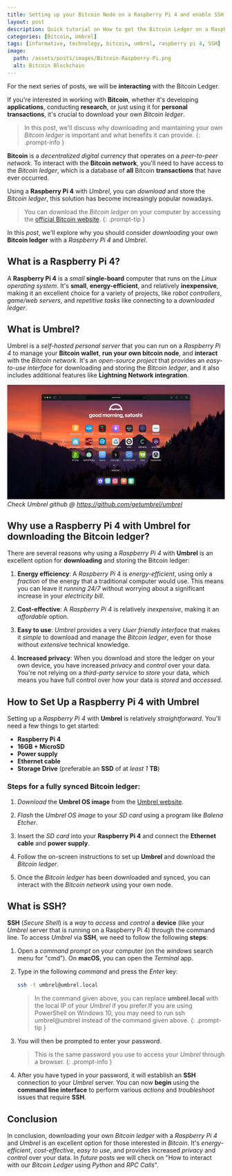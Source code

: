 ```yaml
---
title: Setting up your Bitcoin Node on a Raspberry Pi 4 and enable SSH
layout: post
description: Quick tutorial on How to get the Bitcoin Ledger on a Raspberry Pi 4 with Umbrel and enable SSH
categories: [Bitcoin, Umbrel]
tags: [informative, technology, bitcoin, umbrel, raspberry pi 4, SSH]
image:
  path: /assets/posts/images/Bitcoin-Raspberry-Pi.png
  alt: Bitcoin Blockchain
---
```


For the next series of posts, we will be **interacting** with the Bitcoin Ledger.

If you're interested in working with **Bitcoin**, whether it's developing **applications**, conducting **research**, or just using it for **personal transactions**, it's crucial to download your own *Bitcoin ledger*. 

>In this post, we'll discuss why downloading and maintaining your own *Bitcoin ledger* is important and what benefits it can provide.
{: .prompt-info }

**Bitcoin** is a *decentralized digital currency* that operates on a *peer-to-peer network*. 
To interact with the **Bitcoin network**, you'll need to have access to the *Bitcoin ledger*, which is a database of **all** Bitcoin **transactions** that have ever occurred. 

Using a **Raspberry Pi 4** with *Umbrel*, you can *download* and store the *Bitcoin ledger*, this solution has become increasingly popular nowadays.

>  You can download the *Bitcoin ledger* on your computer by accessing the [official Bitcoin website](https://bitcoin.org/en/download).
{: .prompt-tip }

In this *post*, we'll explore why you should consider *downloading* your own **Bitcoin ledger** with a *Raspberry Pi 4* and *Umbrel*.

## What is a Raspberry Pi 4?
A **Raspberry Pi 4** is a *small* **single-board** computer that runs on the *Linux operating system*. It's **small**, **energy-efficient**, and relatively **inexpensive**, making it an excellent choice for a variety of projects, like *robot controllers*, *game/web servers*, and  *repetitive tasks* like connecting to a *downloaded ledger*.

## What is Umbrel?
Umbrel is a *self-hosted personal server* that you can run on a *Raspberry Pi 4* to manage your **Bitcoin wallet**, **run your own bitcoin node**, and **interact** with the *Bitcoin network*. It's an *open-source project* that provides an *easy-to-use interface* for downloading and storing the *Bitcoin ledger*, and it also includes additional features like **Lightning Network integration**.

![Umbrel Homepage](/assets/posts/images/umbrel-homepage.jpg)
_Check Umbrel github @ https://github.com/getumbrel/umbrel_

## Why use a Raspberry Pi 4 with Umbrel for downloading the Bitcoin ledger?
There are several reasons why using a *Raspberry Pi 4* with **Umbrel** is an excellent option for **downloading** and storing the Bitcoin ledger:

1. **Energy efficiency**: A *Raspberry Pi* 4 is *energy-efficient*, using only a *fraction* of the energy that a traditional computer would use. This means you can leave it *running 24/7* without worrying about a significant increase in your *electricity bill*.

2. **Cost-effective**: A *Raspberry Pi 4* is relatively *inexpensive*, making it an *affordable* option.

3. **Easy to use**: *Umbrel* provides a very *Uuer friendly interface* that makes it *simple* to download and manage the *Bitcoin ledger*, even for those without *extensive* technical knowledge.

4. **Increased privacy**: When you download and store the ledger on your own device, you have increased *privacy* and *control* over your data. You're not relying on a *third-party service* to *store* your data, which means you have full control over how your data is *stored* and *accessed*.

## How to Set Up a Raspberry Pi 4 with Umbrel
Setting up a *Raspberry Pi 4* with **Umbrel** is relatively *straightforward*. You'll need a few things to get started:
- **Raspberry Pi 4**
- **16GB + MicroSD**
- **Power supply**
- **Ethernet cable**
- **Storage Drive** (preferable an  **SSD** of at *least 1* **TB**)

### Steps for a fully synced Bitcoin ledger:
1. *Download* the **Umbrel OS image** from the [Umbrel website](https://umbrel.com/#).

2. *Flash* the *Umbrel OS image* to your *SD* *card* using a program like *Balena Etcher*.

3. Insert the *SD* *card* into your **Raspberry Pi 4** and connect the **Ethernet cable** and **power supply**.

4. Follow the on-screen instructions to set up **Umbrel** and download the *Bitcoin ledger*.

5. Once the *Bitcoin ledger* has been downloaded and synced, you can interact with the *Bitcoin network* using your own node.

## What is SSH?
**SSH** (*Secure Shell*) is a *way* to *access* and *control* a **device** (like your *Umbrel* server that is running on a Raspberry Pi 4) through the command line. 
To access *Umbrel* via **SSH**, we need to follow the following **steps**:

1. Open a *command prompt* on your computer (on the *windows* search menu for "cmd"). On **macOS**, you can open the *Terminal* app.

2. Type in the following *command* and press the *Enter* key:

    ```bash
    ssh -t umbrel@umbrel.local
    ```

    > In the command given above, you can replace **umbrel.local** with the local IP of your *Umbrel* if you prefer.If you are using PowerShell on Windows 10, you may need to run ssh umbrel@umbrel instead of the command given above.
    {: .prompt-tip }

3. You will then be prompted to enter your password. 

    > This is the same password you use to access your *Umbrel* through a browser. 
    {: .prompt-info }

4. After you have typed in your password, it will establish an **SSH** connection to your *Umbrel* server. You can now **begin** using the **command line interface** to perform various *actions* and *troubleshoot* issues that require **SSH**.

## Conclusion

In conclusion, downloading your own *Bitcoin ledger* with a *Raspberry Pi 4* and *Umbrel* is an excellent option for those interested in *Bitcoin*. It's *energy-efficient*, *cost-effective*, *easy to use*, and provides increased *privacy* and *control* over your data. 
In *future* posts we will check on "How to interact with our *Bitcoin* *Ledger* using *Python* and *RPC* *Calls*".